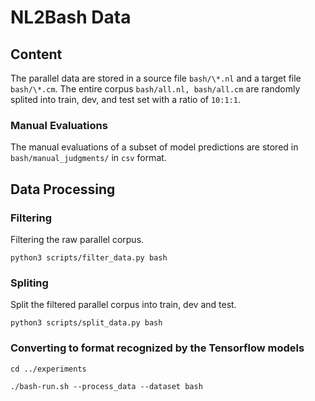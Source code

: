 # NL2Bash Data

## Content

The parallel data are stored in a source file `bash/\*.nl` and a target file `bash/\*.cm`.
The entire corpus `bash/all.nl, bash/all.cm` are randomly splited into train, dev, and test set with a ratio of `10:1:1`.

### Manual Evaluations

The manual evaluations of a subset of model predictions are stored in `bash/manual_judgments/` in `csv` format.


## Data Processing

### Filtering
Filtering the raw parallel corpus.
```
python3 scripts/filter_data.py bash
```

### Spliting
Split the filtered parallel corpus into train, dev and test.
```
python3 scripts/split_data.py bash
```

### Converting to format recognized by the Tensorflow models
```
cd ../experiments

./bash-run.sh --process_data --dataset bash
```

